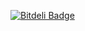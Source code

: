 [![Bitdeli Badge](https://d2weczhvl823v0.cloudfront.net/alvatar/sphere-codec/trend.png)](https://bitdeli.com/free "Bitdeli Badge")

